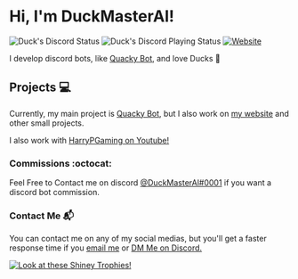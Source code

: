 # Hi, I'm DuckMasterAl!
<!-- I see you trying to copy the Status Badge! It may not work for you :p -->
![Duck's Discord Status](https://img.shields.io/endpoint?label=currently&url=https://dev.discordprofiles.me/api/badge/status/443217277580738571) ![Duck's Discord Playing Status](https://img.shields.io/endpoint?label=playing/using&url=https://dev.discordprofiles.me/api/badge/playing/443217277580738571) [![Website](https://img.shields.io/website?label=Duck%27s%20Website&logo=atom&up_message=online&url=https%3A%2F%2Fduck.js.org)](https://duck.js.org)

I develop discord bots, like [Quacky Bot](https://quacky.js.org), and love Ducks :duck:

## Projects 💻 
Currently, my main project is [Quacky Bot](https://quacky.js.org), but I also work on [my website](https://duck.js.org) and other small projects.
<!-- I also am a Moderator on [Discord Extreme List](https://discordextremelist.xyz) and work with [HarryPGaming on Youtube!]-->
I also work with [HarryPGaming on Youtube!](https://www.youtube.com/channel/UCr35D4WaXok9l5r5sLfLHmw)
### Commissions :octocat: 
Feel Free to Contact me on discord [@DuckMasterAl#0001](https://discord.com/users/443217277580738571) if you want a discord bot commission.
### Contact Me 📬 
You can contact me on any of my social medias, but you'll get a faster response time if you [email me](mailto:duckmaster.dev@gmail.com) or [DM Me on Discord.](https://discord.com/users/443217277580738571)

[![Look at these Shiney Trophies!](https://github-profile-trophy.vercel.app/?username=duckmasteral&rank=SS,SSS,AA,AAA,A,S)](https://github.com/ryo-ma/github-profile-trophy)
